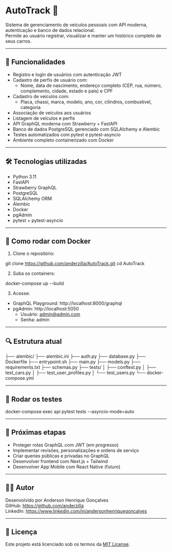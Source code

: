 # AutoTrack 🚗

Sistema de gerenciamento de veículos pessoais com API moderna, autenticação e banco de dados relacional.  
Permite ao usuário registrar, visualizar e manter um histórico completo de seus carros.

---

## 🚀 Funcionalidades

- Registro e login de usuários com autenticação JWT
- Cadastro de perfis de usuário com:
  - Nome, data de nascimento, endereço completo (CEP, rua, número, complemento, cidade, estado e país) e CPF
- Cadastro de veículos com:
  - Placa, chassi, marca, modelo, ano, cor, cilindros, combustível, categoria
- Associação de veículos aos usuários
- Listagem de veículos e perfis
- API GraphQL moderna com Strawberry + FastAPI
- Banco de dados PostgreSQL gerenciado com SQLAlchemy e Alembic
- Testes automatizados com pytest e pytest-asyncio
- Ambiente completo containerizado com Docker

---

## 🛠️ Tecnologias utilizadas

- Python 3.11
- FastAPI
- Strawberry GraphQL
- PostgreSQL
- SQLAlchemy ORM
- Alembic
- Docker
- pgAdmin
- pytest + pytest-asyncio

---

## 🐳 Como rodar com Docker

1. Clone o repositório:

git clone https://github.com/anderzilla/AutoTrack.git
cd AutoTrack

2. Suba os containers:

docker-compose up --build

3. Acesse:

- GraphQL Playground: http://localhost:8000/graphql
- pgAdmin: http://localhost:5050
  - Usuário: admin@admin.com
  - Senha: admin

---

## 🔍 Estrutura atual

├── alembic/
├── alembic.ini
├── auth.py
├── database.py
├── Dockerfile
├── entrypoint.sh
├── main.py
├── models.py
├── requirements.txt
├── schemas.py
├── tests/
│   ├── conftest.py
│   ├── test_cars.py
│   ├── test_user_profiles.py
│   └── test_users.py
└── docker-compose.yml

---

## 🧪 Rodar os testes

docker-compose exec api pytest tests --asyncio-mode=auto

---

## 📌 Próximas etapas

- Proteger rotas GraphQL com JWT (em progresso)
- Implementar revisões, personalizações e ordens de serviço
- Criar queries públicas e privadas no GraphQL
- Desenvolver frontend com Next.js + Tailwind
- Desenvolver App Mobile com React Native (futuro)

---

## 👨‍💻 Autor

Desenvolvido por Anderson Henrique Gonçalves  
GitHub: https://github.com/anderzilla  
LinkedIn: https://www.linkedin.com/in/andersonhenriquegoncalves

---

## 📝 Licença

Este projeto está licenciado sob os termos da [MIT License](LICENSE).
